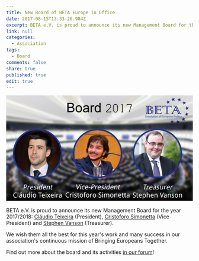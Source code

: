 ```yaml
---
title: New Board of BETA Europe in Office
date: 2017-08-15T13:33:26.984Z
excerpt: BETA e.V. is proud to announce its new Management Board for the year 2017/2018
link: null
categories:
  - Association
tags:
  - Board
comments: false
share: true
published: true
edit: true
---
```

![BETA Board 2017](/assets/images/beta-board-2017.jpg)


BETA e.V. is proud to announce its new Management Board for the year 2017/2018:
[Cláudio Teixeira](https://forum.beta-europe.org/admin/users/38/c.teixeira) (President), [Cristoforo Simonetta](https://forum.beta-europe.org/admin/users/85/c.simonetta) (Vice President) and [Stephen Vanson](https://forum.beta-europe.org/u/s.vanson) (Treasurer).

We wish them all the best for this year's work and many success in our association's continuous mission of Bringing Europeans Together.

Find out more about the board and its activities [in our forum](https://forum.beta-europe.org/groups/BETA-Board)!

